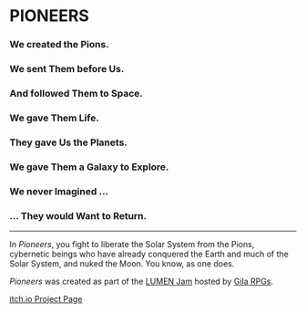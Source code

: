 # PIONEERS

### We created the Pions.

### We sent Them before Us.

### And followed Them to Space.

### We gave Them Life.

### They gave Us the Planets.

### We gave Them a Galaxy to Explore.

### We never Imagined ...

### ... They would Want to Return.

------------------------------------------------------------------------------

In *Pioneers*, you fight to liberate the Solar System from the Pions,
cybernetic beings who have already conquered the Earth and much of the
Solar System, and nuked the Moon. You know, as one does.

*Pioneers* was created as part of the [LUMEN Jam](https://itch.io/jam/lumen-jam)
hosted by [Gila RPGs](https://gilarpgs.itch.io/).

[itch.io Project Page](https://spindriftgames.itch.io/pioneers)

